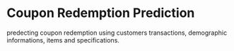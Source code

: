 # Coupon Redemption Prediction
predecting coupon redemption using customers transactions, demographic informations, items and specifications.
